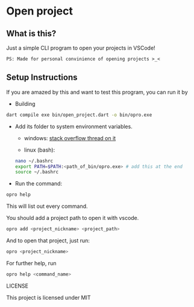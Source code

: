 # Open project

## What is this?

Just a simple CLI program to open your projects in VSCode!

`PS: Made for personal convinience of opening projects >_<`

## Setup Instructions

If you are amazed by this and want to test this program, you can run it by

- Building

```bash
dart compile exe bin/open_project.dart -o bin/opro.exe
```

- Add its folder to system environment variables.

  - windows: <a href="https://stackoverflow.com/questions/44272416/add-a-folder-to-the-path-environment-variable-in-windows-10-with-screenshots">stack overflow thread on it</a>

  - linux (bash):

  ```bash
  nano ~/.bashrc
  export PATH=$PATH:<path_of_bin/opro.exe> # add this at the end
  source ~/.bashrc
  ```

- Run the command:

```bash
opro help
```

This will list out every command.

You should add a project path to open it with vscode.

```bash
opro add <project_nickname> <project_path>
```

And to open that project, just run:

```bash
opro <project_nickname>
```

For further help, run

```bash
opro help <command_name>
```

LICENSE

This project is licensed under MIT
